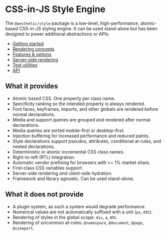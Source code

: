# CSS-in-JS Style Engine

The `@aesthetic/style` package is a low-level, high-performance, atomic-based CSS-in-JS styling
engine. It can be used stand-alone but has been designed to power additional abstractions or APIs.

- [Getting started](./setup.md)
- [Rendering concepts](./concepts.md)
- [Features & options](./options.md)
- [Server-side rendering](./ssr.md)
- [Test utilities](./testing.md)
- [API](./api.md)

## What it provides

- Atomic based CSS. One property per class name.
- Specificity ranking so the intended property is always rendered.
- Font faces, keyframes, imports, and other globals are rendered before normal declarations.
- Media and support queries are grouped and rendered after normal declarations.
- Media queries are sorted mobile-first or desktop-first.
- Injection buffering for increased performance and reduced paints.
- Style declarations support pseudos, attributes, conditional at-rules, and nested declarations.
- Deterministic or atomic incremental CSS class names.
- Right-to-left (RTL) integration.
- Automatic vendor prefixing for browsers with >= 1% market share.
- First-class CSS variables support.
- Server-side rendering _and_ client-side hydration.
- Framework and library agnostic. Can be used stand-alone.

## What it does not provide

- A plugin system, as such a system would degrade performance.
- Numerical values are not automatically suffixed with a unit (`px`, etc).
- Rendering of styles in the global scope: `div`, `a`, etc.
- Rendering of uncommon at-rules: `@namespace`, `@document`, `@page`, `@viewport`.
